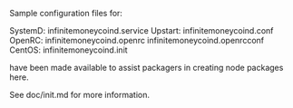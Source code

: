 Sample configuration files for:

SystemD: infinitemoneycoind.service
Upstart: infinitemoneycoind.conf
OpenRC:  infinitemoneycoind.openrc
         infinitemoneycoind.openrcconf
CentOS:  infinitemoneycoind.init

have been made available to assist packagers in creating node packages here.

See doc/init.md for more information.
